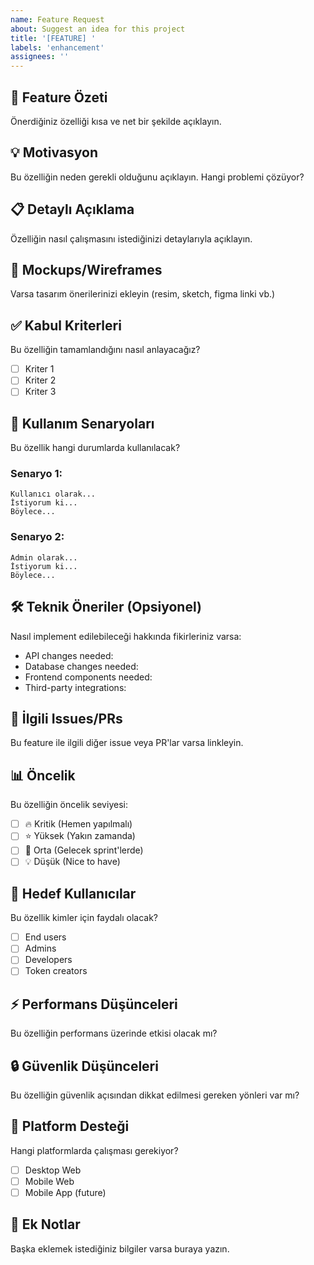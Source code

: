 ```yaml
---
name: Feature Request
about: Suggest an idea for this project
title: '[FEATURE] '
labels: 'enhancement'
assignees: ''
---
```


## 🚀 Feature Özeti
Önerdiğiniz özelliği kısa ve net bir şekilde açıklayın.

## 💡 Motivasyon
Bu özelliğin neden gerekli olduğunu açıklayın. Hangi problemi çözüyor?

## 📋 Detaylı Açıklama
Özelliğin nasıl çalışmasını istediğinizi detaylarıyla açıklayın.

## 🎨 Mockups/Wireframes
Varsa tasarım önerilerinizi ekleyin (resim, sketch, figma linki vb.)

## ✅ Kabul Kriterleri
Bu özelliğin tamamlandığını nasıl anlayacağız?
- [ ] Kriter 1
- [ ] Kriter 2
- [ ] Kriter 3

## 🔄 Kullanım Senaryoları
Bu özellik hangi durumlarda kullanılacak?

### Senaryo 1:
```
Kullanıcı olarak...
İstiyorum ki...
Böylece...
```

### Senaryo 2:
```
Admin olarak...
İstiyorum ki...
Böylece...
```

## 🛠 Teknik Öneriler (Opsiyonel)
Nasıl implement edilebileceği hakkında fikirleriniz varsa:

- API changes needed:
- Database changes needed:
- Frontend components needed:
- Third-party integrations:

## 🔗 İlgili Issues/PRs
Bu feature ile ilgili diğer issue veya PR'lar varsa linkleyin.

## 📊 Öncelik
Bu özelliğin öncelik seviyesi:
- [ ] 🔥 Kritik (Hemen yapılmalı)
- [ ] ⭐ Yüksek (Yakın zamanda)
- [ ] 📝 Orta (Gelecek sprint'lerde)
- [ ] 💡 Düşük (Nice to have)

## 🎯 Hedef Kullanıcılar
Bu özellik kimler için faydalı olacak?
- [ ] End users
- [ ] Admins
- [ ] Developers
- [ ] Token creators

## ⚡ Performans Düşünceleri
Bu özelliğin performans üzerinde etkisi olacak mı?

## 🔒 Güvenlik Düşünceleri
Bu özelliğin güvenlik açısından dikkat edilmesi gereken yönleri var mı?

## 📱 Platform Desteği
Hangi platformlarda çalışması gerekiyor?
- [ ] Desktop Web
- [ ] Mobile Web
- [ ] Mobile App (future)

## 💬 Ek Notlar
Başka eklemek istediğiniz bilgiler varsa buraya yazın. 